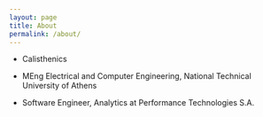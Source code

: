```yaml
---
layout: page
title: About
permalink: /about/
---
```


* Calisthenics

* MEng Electrical and Computer Engineering, National Technical University of Athens

* Software Engineer, Analytics at Performance Technologies S.A.
